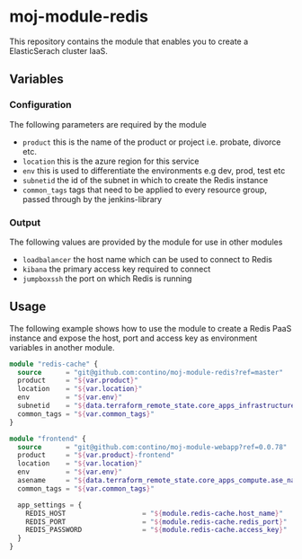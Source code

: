 # moj-module-redis

This repository contains the module that enables you to create a ElasticSerach cluster IaaS.

## Variables

### Configuration

The following parameters are required by the module

-	`product` this is the name of the product or project i.e. probate, divorce etc.
-	`location` this is the azure region for this service
- `env` this is used to differentiate the environments e.g dev, prod, test etc
- `subnetid` the id of the subnet in which to create the Redis instance
- `common_tags` tags that need to be applied to every resource group, passed through by the jenkins-library

### Output

The following values are provided by the module for use in other modules

- `loadbalancer` the host name which can be used to connect to Redis
- `kibana` the primary access key required to connect
- `jumpboxssh` the port on which Redis is running

## Usage

The following example shows how to use the module to create a Redis PaaS instance and expose
the host, port and access key as environment variables in another module.

```terraform
module "redis-cache" {
  source      = "git@github.com:contino/moj-module-redis?ref=master"
  product     = "${var.product}"
  location    = "${var.location}"
  env         = "${var.env}"
  subnetid    = "${data.terraform_remote_state.core_apps_infrastructure.subnet_ids[2]}"
  common_tags = "${var.common_tags}"
}

module "frontend" {
  source      = "git@github.com:contino/moj-module-webapp?ref=0.0.78"
  product     = "${var.product}-frontend"
  location    = "${var.location}"
  env         = "${var.env}"
  asename     = "${data.terraform_remote_state.core_apps_compute.ase_name[0]}"
  common_tags = "${var.common_tags}"

  app_settings = {
    REDIS_HOST                   = "${module.redis-cache.host_name}"
    REDIS_PORT                   = "${module.redis-cache.redis_port}"
    REDIS_PASSWORD               = "${module.redis-cache.access_key}"
  }
}
```
